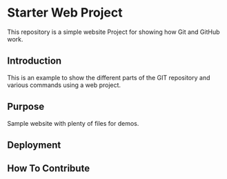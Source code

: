 # Starter Web Project

This repository is a simple website Project
for showing how Git and GitHub work.

## Introduction

This is an example to show the different
parts of the GIT repository and various commands
using a web project.

## Purpose

Sample website with plenty of files for demos.

## Deployment

## How To Contribute